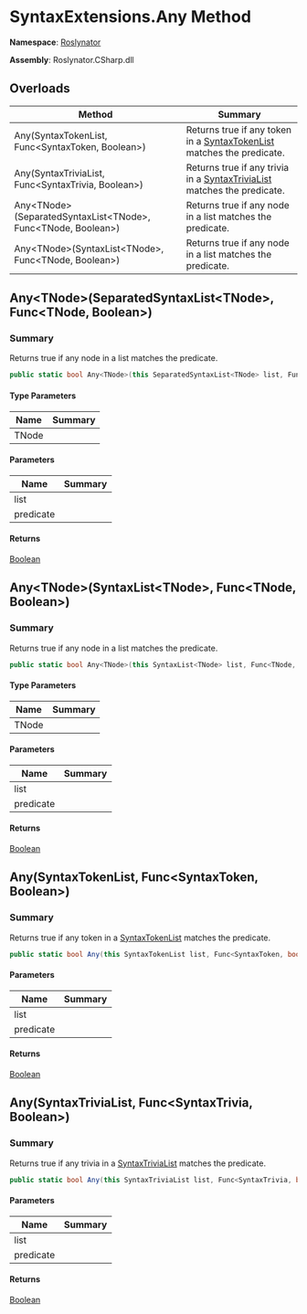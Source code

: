 # SyntaxExtensions\.Any Method

**Namespace**: [Roslynator](../../README.md)

**Assembly**: Roslynator\.CSharp\.dll

## Overloads

| Method | Summary |
| ------ | ------- |
| Any\(SyntaxTokenList, Func\<SyntaxToken, Boolean>\) | Returns true if any token in a [SyntaxTokenList](https://docs.microsoft.com/en-us/dotnet/api/microsoft.codeanalysis.syntaxtokenlist) matches the predicate\. |
| Any\(SyntaxTriviaList, Func\<SyntaxTrivia, Boolean>\) | Returns true if any trivia in a [SyntaxTriviaList](https://docs.microsoft.com/en-us/dotnet/api/microsoft.codeanalysis.syntaxtrivialist) matches the predicate\. |
| Any\<TNode>\(SeparatedSyntaxList\<TNode>, Func\<TNode, Boolean>\) | Returns true if any node in a list matches the predicate\. |
| Any\<TNode>\(SyntaxList\<TNode>, Func\<TNode, Boolean>\) | Returns true if any node in a list matches the predicate\. |

## Any\<TNode>\(SeparatedSyntaxList\<TNode>, Func\<TNode, Boolean>\)<a name="Roslynator_SyntaxExtensions_Any__1_Microsoft_CodeAnalysis_SeparatedSyntaxList___0__System_Func___0_System_Boolean__"></a>

### Summary

Returns true if any node in a list matches the predicate\.

```csharp
public static bool Any<TNode>(this SeparatedSyntaxList<TNode> list, Func<TNode, bool> predicate) where TNode : Microsoft.CodeAnalysis.SyntaxNode
```

#### Type Parameters

| Name | Summary |
| ---- | ------- |
| TNode | |

#### Parameters

| Name | Summary |
| ---- | ------- |
| list | |
| predicate | |

#### Returns

[Boolean](https://docs.microsoft.com/en-us/dotnet/api/system.boolean)

## Any\<TNode>\(SyntaxList\<TNode>, Func\<TNode, Boolean>\)<a name="Roslynator_SyntaxExtensions_Any__1_Microsoft_CodeAnalysis_SeparatedSyntaxList___0__System_Func___0_System_Boolean__"></a>

### Summary

Returns true if any node in a list matches the predicate\.

```csharp
public static bool Any<TNode>(this SyntaxList<TNode> list, Func<TNode, bool> predicate) where TNode : Microsoft.CodeAnalysis.SyntaxNode
```

#### Type Parameters

| Name | Summary |
| ---- | ------- |
| TNode | |

#### Parameters

| Name | Summary |
| ---- | ------- |
| list | |
| predicate | |

#### Returns

[Boolean](https://docs.microsoft.com/en-us/dotnet/api/system.boolean)

## Any\(SyntaxTokenList, Func\<SyntaxToken, Boolean>\)<a name="Roslynator_SyntaxExtensions_Any__1_Microsoft_CodeAnalysis_SeparatedSyntaxList___0__System_Func___0_System_Boolean__"></a>

### Summary

Returns true if any token in a [SyntaxTokenList](https://docs.microsoft.com/en-us/dotnet/api/microsoft.codeanalysis.syntaxtokenlist) matches the predicate\.

```csharp
public static bool Any(this SyntaxTokenList list, Func<SyntaxToken, bool> predicate)
```

#### Parameters

| Name | Summary |
| ---- | ------- |
| list | |
| predicate | |

#### Returns

[Boolean](https://docs.microsoft.com/en-us/dotnet/api/system.boolean)

## Any\(SyntaxTriviaList, Func\<SyntaxTrivia, Boolean>\)<a name="Roslynator_SyntaxExtensions_Any__1_Microsoft_CodeAnalysis_SeparatedSyntaxList___0__System_Func___0_System_Boolean__"></a>

### Summary

Returns true if any trivia in a [SyntaxTriviaList](https://docs.microsoft.com/en-us/dotnet/api/microsoft.codeanalysis.syntaxtrivialist) matches the predicate\.

```csharp
public static bool Any(this SyntaxTriviaList list, Func<SyntaxTrivia, bool> predicate)
```

#### Parameters

| Name | Summary |
| ---- | ------- |
| list | |
| predicate | |

#### Returns

[Boolean](https://docs.microsoft.com/en-us/dotnet/api/system.boolean)

